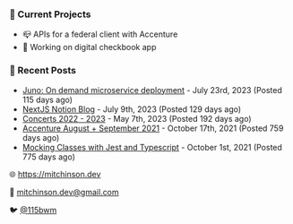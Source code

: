 ### 📌 Current Projects
- 📪 APIs for a federal client with Accenture
- 🤑 Working on digital checkbook app

### 📝 Recent Posts

- [Juno: On demand microservice deployment](https://blog.mitchinson.dev/juno) - July 23rd, 2023 (Posted 115 days ago)
- [NextJS Notion Blog](https://blog.mitchinson.dev/blog-2023) - July 9th, 2023 (Posted 129 days ago)
- [Concerts 2022 - 2023](https://blog.mitchinson.dev/concerts-2023) - May 7th, 2023 (Posted 192 days ago)
- [Accenture August + September 2021](https://blog.mitchinson.dev/pillar/aug-sep-21) - October 17th, 2021 (Posted 759 days ago)
- [Mocking Classes with Jest and Typescript](https://blog.mitchinson.dev/jest-typescript-mocks) - October 1st, 2021 (Posted 775 days ago)

🌐 https://mitchinson.dev

💌 mitchinson.dev@gmail.com

🐦 [@115bwm](https://twitter.com/115bwm)